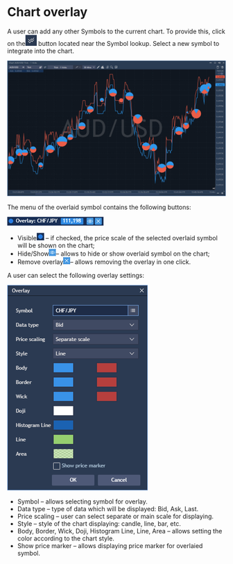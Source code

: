 # Chart overlay

A user can add any other Symbols to the current chart. To provide this, click on the![](../../../.gitbook/assets/2%20%2838%29.png)
button located near the Symbol lookup. Select a new symbol to integrate into the chart.

![](../../../.gitbook/assets/1%20%2872%29.png)


The menu of the overlaid symbol contains the following buttons:

![](../../../.gitbook/assets/3%20%2864%29.png)

* Visible![](../../../.gitbook/assets/4%20%2848%29.png)
  – if checked, the price scale of the selected overlaid symbol will be shown on the chart;
* Hide/Show![](../../../.gitbook/assets/5%20%2828%29.png)– allows to hide or show overlaid symbol on the chart;
* Remove overlay![](../../../.gitbook/assets/6%20%288%29.png)– allows removing the overlay in one click.

A user can select the following overlay settings:

![](../../../.gitbook/assets/7%20%283%29.png)

* Symbol – allows selecting symbol for overlay.
* Data type – type of data which will be displayed: Bid, Ask, Last.
* Price scaling – user can select separate or main scale for displaying.
* Style – style of the chart displaying: candle, line, bar, etc.
* Body, Border, Wick, Doji, Histogram Line, Line, Area – allows setting the color according to the chart style.
* Show price marker – allows displaying price marker for overlaied symbol.



